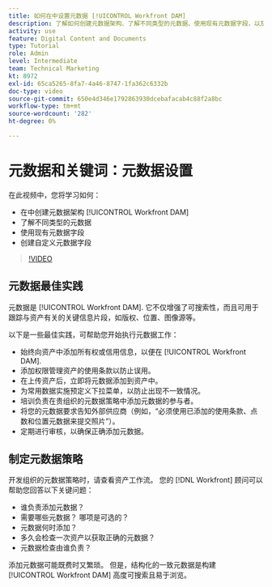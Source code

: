 ```yaml
---
title: 如何在中设置元数据 [!UICONTROL Workfront DAM]
description: 了解如何创建元数据架构、了解不同类型的元数据、使用现有元数据字段，以及 [!UICONTROL Workfront DAM].
activity: use
feature: Digital Content and Documents
type: Tutorial
role: Admin
level: Intermediate
team: Technical Marketing
kt: 8972
exl-id: 65ca5265-8fa7-4a46-8747-1fa362c6332b
doc-type: video
source-git-commit: 650e4d346e1792863930dcebafacab4c88f2a8bc
workflow-type: tm+mt
source-wordcount: '282'
ht-degree: 0%

---
```


# 元数据和关键词：元数据设置

在此视频中，您将学习如何：

* 在中创建元数据架构 [!UICONTROL Workfront DAM]
* 了解不同类型的元数据
* 使用现有元数据字段
* 创建自定义元数据字段

>[!VIDEO](https://video.tv.adobe.com/v/335235/?quality=12&learn=on)

## 元数据最佳实践

元数据是 [!UICONTROL Workfront DAM]. 它不仅增强了可搜索性，而且可用于跟踪与资产有关的关键信息片段，如版权、位置、图像源等。

以下是一些最佳实践，可帮助您开始执行元数据工作：

* 始终向资产中添加所有权或信用信息，以便在 [!UICONTROL Workfront DAM].
* 添加权限管理资产的使用条款以防止误用。
* 在上传资产后，立即将元数据添加到资产中。
* 为常用数据实施预定义下拉菜单，以防止出现不一致情况。
* 培训负责在贵组织的元数据策略中添加元数据的参与者。
* 将您的元数据要求告知外部供应商（例如，“必须使用已添加的使用条款、点数和位置元数据来提交照片”）。
* 定期进行审核，以确保正确添加元数据。

## 制定元数据策略

开发组织的元数据策略时，请查看资产工作流。 您的 [!DNL Workfront] 顾问可以帮助您回答以下关键问题：

* 谁负责添加元数据？
* 需要哪些元数据？ 哪项是可选的？
* 元数据何时添加？
* 多久会检查一次资产以获取正确的元数据？
* 元数据检查由谁负责？

添加元数据可能既费时又繁琐。 但是，结构化的一致元数据是构建 [!UICONTROL Workfront DAM] 高度可搜索且易于浏览。
